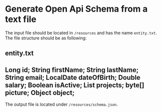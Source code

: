 # Generate Open Api Schema from a text file

The input file should be located in `/resources` and has the name `entity.txt`.
The file structure should be as following:

entity.txt
---
Long id;
String firstName;
String lastName;
String email;
LocalDate dateOfBirth;
Double salary;
Boolean isActive;
List<Project> projects;
byte[] picture;
Object object;
---

The output file is located under `/resources/schema.json`.
